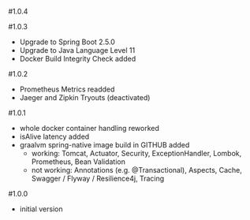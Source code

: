 #1.0.4

#1.0.3
- Upgrade to Spring Boot 2.5.0
- Upgrade to Java Language Level 11 
- Docker Build Integrity Check added

#1.0.2
- Prometheus Metrics readded 
- Jaeger and Zipkin Tryouts (deactivated)

#1.0.1
- whole docker container handling reworked
- isAlive latency added
- graalvm spring-native image build in GITHUB added 
    - working: Tomcat, Actuator, Security, ExceptionHandler, Lombok, Prometheus, Bean Validation
    - not working: Annotations (e.g. @Transactional), Aspects, Cache, Swagger / Flyway / Resilience4j, Tracing

#1.0.0
- initial version
